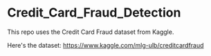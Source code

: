 # Credit_Card_Fraud_Detection
This repo uses the Credit Card Fraud dataset from Kaggle.

Here's the dataset: https://www.kaggle.com/mlg-ulb/creditcardfraud
